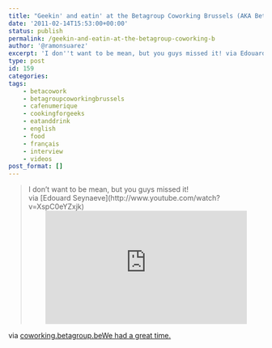 ```yaml
---
title: "Geekin' and eatin' at the Betagroup Coworking Brussels (AKA Betacowork)"
date: '2011-02-14T15:53:00+00:00'
status: publish
permalink: /geekin-and-eatin-at-the-betagroup-coworking-b
author: '@ramonsuarez'
excerpt: 'I don''t want to be mean, but you guys missed it! via Edouard Seynaeve via coworking.betagroup.be We had a great time.'
type: post
id: 159
categories:
tags:
    - betacowork
    - betagroupcoworkingbrussels
    - cafenumerique
    - cookingforgeeks
    - eatanddrink
    - english
    - food
    - français
    - interview
    - videos
post_format: []
---
```

> <div class="paragraph editable-text" style="text-align:left;">I don’t want to be mean, but you guys missed it!</div>via [Edouard Seynaeve](http://www.youtube.com/watch?v=XspC0eYZxjk)<div class="wcustomhtml"><div class="embed-vimeo" style="text-align: center;"><iframe allowfullscreen="" frameborder="0" height="224" mozallowfullscreen="" src="https://player.vimeo.com/video/19824646" webkitallowfullscreen="" width="398"></iframe></div></div></div>

via [coworking.betagroup.be](http://coworking.betagroup.be/1/post/2011/02/geekin-and-eatin.html)</div>[We had a great time.](http://www.cafenumerique.be/2011/02/05/geeknfood/)

</div>